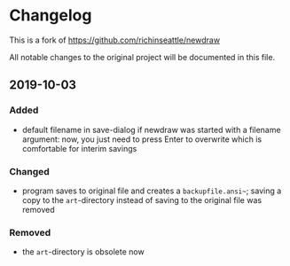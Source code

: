 # Changelog

This is a fork of https://github.com/richinseattle/newdraw

All notable changes to the original project will be documented in this file.


## 2019-10-03
### Added
- default filename in save-dialog if newdraw was started with a filename argument:
	now, you just need to press <keyb>Enter</keyb> to overwrite
	which is comfortable for interim savings

### Changed
- program saves to original file and creates a `backupfile.ansi~`; 
  saving a copy to the `art`-directory instead of saving to the original file was removed

### Removed
- the `art`-directory is obsolete now


